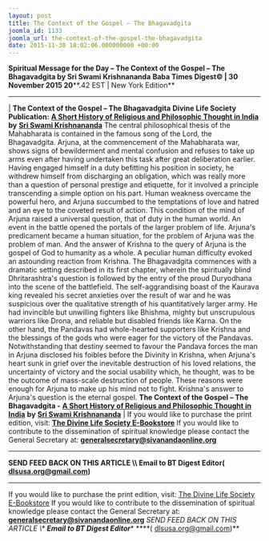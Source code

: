 ```yaml
---
layout: post
title: The Context of the Gospel – The Bhagavadgita
joomla_id: 1133
joomla_url: the-context-of-the-gospel-the-bhagavadgita
date: 2015-11-30 18:02:06.000000000 +00:00
---
```

**Spiritual Message for the Day – The Context of the Gospel – The Bhagavadgita by Sri Swami Krishnananda**
 **Baba Times Digest© | 30 November 2015 20****.42 EST | New York Edition**
* * *
| 
**The Context of the Gospel – The Bhagavadgita**
**Divine Life Society Publication:** [**A Short History of Religious and Philosophic Thought in India**](http://www.swami-krishnananda.org/hist/hist_4.html) **by** [**Sri Swami Krishnananda**](http://www.dlshq.org/saints/krishnananda.htm)
The central philosophical thesis of the Mahabharata is contained in the famous song of the Lord, the Bhagavadgita. Arjuna, at the commencement of the Mahabharata war, shows signs of bewilderment and mental confusion and refuses to take up arms even after having undertaken this task after great deliberation earlier. Having engaged himself in a duty befitting his position in society, he withdrew himself from discharging an obligation, which was really more than a question of personal prestige and etiquette, for it involved a principle transcending a simple option on his part. Human weakness overcame the powerful hero, and Arjuna succumbed to the temptations of love and hatred and an eye to the coveted result of action. This condition of the mind of Arjuna raised a universal question, that of duty in the human world. An event in the battle opened the portals of the larger problem of life. Arjuna's predicament became a human situation, for the problem of Arjuna was the problem of man. And the answer of Krishna to the query of Arjuna is the gospel of God to humanity as a whole.
A peculiar human difficulty evoked an astounding reaction from Krishna. The Bhagavadgita commences with a dramatic setting described in its first chapter, wherein the spiritually blind Dhritarashtra's question is followed by the entry of the proud Duryodhana into the scene of the battlefield. The self-aggrandising boast of the Kaurava king revealed his secret anxieties over the result of war and he was suspicious over the qualitative strength of his quantitatively larger army. He had invincible but unwilling fighters like Bhishma, mighty but unscrupulous warriors like Drona, and reliable but disabled friends like Karna. On the other hand, the Pandavas had whole-hearted supporters like Krishna and the blessings of the gods who were eager for the victory of the Pandavas. Notwithstanding that destiny seemed to favour the Pandava forces the man in Arjuna disclosed his foibles before the Divinity in Krishna, when Arjuna's heart sunk in grief over the inevitable destruction of his loved relations, the uncertainty of victory and the social usability which, he thought, was to be the outcome of mass-scale destruction of people. These reasons were enough for Arjuna to make up his mind not to fight. Krishna's answer to Arjuna's question is the eternal gospel.
**The Context of the Gospel – The Bhagavadgita -** [**A Short History of Religious and Philosophic Thought in India**](http://www.swami-krishnananda.org/hist/hist_4.html) **by** [**Sri Swami Krishnananda**](http://www.dlshq.org/saints/krishnananda.htm)
 |
If you would like to purchase the print edition, visit: **[The Divine Life Society E-Bookstore](http://www.dlshq.org/download/download.htm)**
If you would like to contribute to the dissemination of spiritual knowledge please contact the General Secretary at: [](mailto:%20%3Cscript%20type=%27text/javascript%27%3E%20%3C%21--%20var%20prefix%20=%20%27ma%27%20+%20%27il%27%20+%20%27to%27;%20var%20path%20=%20%27hr%27%20+%20%27ef%27%20+%20%27=%27;%20var%20addy57016%20=%20%27generalsecretary%27%20+%20%27@%27;%20addy57016%20=%20addy57016%20+%20%27sivanandaonline%27%20+%20%27.%27%20+%20%27org%27;%20document.write%28%27%3Ca%20%27%20+%20path%20+%20%27%5C%27%27%20+%20prefix%20+%20%27:%27%20+%20addy57016%20+%20%27%5C%27%3E%27%29;%20document.write%28addy57016%29;%20document.write%28%27%3C%5C/a%3E%27%29;%20//--%3E%5Cn%20%3C/script%3E%3Cscript%20type=%27text/javascript%27%3E%20%3C%21--%20document.write%28%27%3Cspan%20style=%5C%27display:%20none;%5C%27%3E%27%29;%20//--%3E%20%3C/script%3EThis%20email%20address%20is%20being%20protected%20from%20spambots.%20You%20need%20JavaScript%20enabled%20to%20view%20it.%20%3Cscript%20type=%27text/javascript%27%3E%20%3C%21--%20document.write%28%27%3C/%27%29;%20document.write%28%27span%3E%27%29;%20//--%3E%20%3C/script%3E?subject=Contribution%20to%20Dissemination%20of%20Spiritual%20Knowledge) **generalsecretary@sivanandaonline.org**
****
**SEND FEED BACK ON THIS ARTICLE \\\ Email to BT Digest Editor[](mailto:%20%3Cscript%20type=%27text/javascript%27%3E%20%3C%21--%20var%20prefix%20=%20%27ma%27%20+%20%27il%27%20+%20%27to%27;%20var%20path%20=%20%27hr%27%20+%20%27ef%27%20+%20%27=%27;%20var%20addy72654%20=%20%27dlsusa.org%27%20+%20%27@%27;%20addy72654%20=%20addy72654%20+%20%27gmail%27%20+%20%27.%27%20+%20%27com%27;%20document.write%28%27%3Ca%20%27%20+%20path%20+%20%27%5C%27%27%20+%20prefix%20+%20%27:%27%20+%20addy72654%20+%20%27%5C%27%3E%27%29;%20document.write%28addy72654%29;%20document.write%28%27%3C%5C/a%3E%27%29;%20//--%3E%5Cn%20%3C/script%3E%3Cscript%20type=%27text/javascript%27%3E%20%3C%21--%20document.write%28%27%3Cspan%20style=%5C%27display:%20none;%5C%27%3E%27%29;%20//--%3E%20%3C/script%3EThis%20email%20address%20is%20being%20protected%20from%20spambots.%20You%20need%20JavaScript%20enabled%20to%20view%20it.%20%3Cscript%20type=%27text/javascript%27%3E%20%3C%21--%20document.write%28%27%3C/%27%29;%20document.write%28%27span%3E%27%29;%20//--%3E%20%3C/script%3E?subject=DLS%20Posts)( [dlsusa.org@gmail.com](mailto:dlsusa.org@gmail.com))**
* * *
  
If you would like to purchase the print edition, visit: [The Divine Life Society E-Bookstore](http://www.dlshq.org/download/download.htm)
If you would like to contribute to the dissemination of spiritual knowledge please contact the General Secretary at: **[generalsecretary@sivanandaonline.org](mailto:generalsecretary@sivanandaonline.org)**
**SEND FEED BACK ON THIS ARTICLE \\\**  **Email to BT Digest Editor**** [](mailto:%20%3Cscript%20type=%27text/javascript%27%3E%20%3C%21--%20var%20prefix%20=%20%27ma%27%20+%20%27il%27%20+%20%27to%27;%20var%20path%20=%20%27hr%27%20+%20%27ef%27%20+%20%27=%27;%20var%20addy72654%20=%20%27dlsusa.org%27%20+%20%27@%27;%20addy72654%20=%20addy72654%20+%20%27gmail%27%20+%20%27.%27%20+%20%27com%27;%20document.write%28%27%3Ca%20%27%20+%20path%20+%20%27%5C%27%27%20+%20prefix%20+%20%27:%27%20+%20addy72654%20+%20%27%5C%27%3E%27%29;%20document.write%28addy72654%29;%20document.write%28%27%3C%5C/a%3E%27%29;%20//--%3E%5Cn%20%3C/script%3E%3Cscript%20type=%27text/javascript%27%3E%20%3C%21--%20document.write%28%27%3Cspan%20style=%5C%27display:%20none;%5C%27%3E%27%29;%20//--%3E%20%3C/script%3EThis%20email%20address%20is%20being%20protected%20from%20spambots.%20You%20need%20JavaScript%20enabled%20to%20view%20it.%20%3Cscript%20type=%27text/javascript%27%3E%20%3C%21--%20document.write%28%27%3C/%27%29;%20document.write%28%27span%3E%27%29;%20//--%3E%20%3C/script%3E?subject=DLS%20Posts)****( [dlsusa.org@gmail.com](mailto:dlsusa.org@gmail.com))**  
